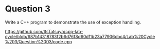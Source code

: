 Question 3
===========

Write a C++ program to demonstrate the use of exception handling.


https://github.com/ItsTatsuya/cpp-lab-cycle/blob/687b14318783f2b6d76f8d60df1b23a77906cbc4/Lab%20Cycle%203/Question%2003/code.cpp
